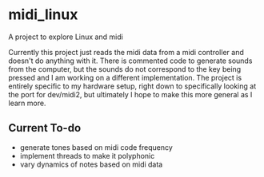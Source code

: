 # midi_linux
A project to explore Linux and midi

Currently this project just reads the midi data from a midi controller and doesn't do anything with it. There is commented code to generate sounds from the computer, but the sounds do not correspond to the key being pressed and I am working on a different implementation. The project is entirely specific to my hardware setup, right down to specifically looking at the port for dev/midi2, but ultimately I hope to make this more general as I learn more.

## Current To-do
- generate tones based on midi code frequency
- implement threads to make it polyphonic
- vary dynamics of notes based on midi data
